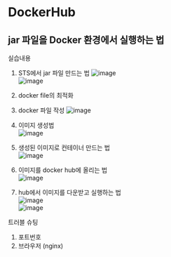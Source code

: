 # DockerHub

## jar 파일을 Docker 환경에서 실행하는 법





실습내용
1. STS에서 jar 파일 만드는 법
   ![image](https://github.com/user-attachments/assets/3e10d765-a935-4b69-9931-dfca210781c5) <br>
   ![image](https://github.com/user-attachments/assets/3556b5d5-2b8f-44ff-b7ba-bb7c21835bff)

   

3. docker file의 최적화
4. docker 파일 작성
   ![image](https://github.com/user-attachments/assets/a0d1e648-210e-49ec-b230-e2b0d16b0b74)

6. 이미지 생성법<br>
   ![image](https://github.com/user-attachments/assets/ef97585b-0f7e-411f-a4e4-879a3e8a26c6)

8. 생성된 이미지로 컨테이너 만드는 법<br>
   ![image](https://github.com/user-attachments/assets/8d53495c-74b4-4d0c-8c27-1dddf17f2f9c)

10. 이미지를 docker hub에 올리는 법<br>
    ![image](https://github.com/user-attachments/assets/9c12b99c-65e7-4c95-8c21-03cade440576)

12. hub에서 이미지를 다운받고 실행하는 법<br>
   ![image](https://github.com/user-attachments/assets/43da8f86-391b-434f-83cf-c2e768828ad1) <br>
   ![image](https://github.com/user-attachments/assets/63c9f0ed-8ead-4d52-b38c-39dbf72dac3e)




트러블 슈팅
1. 포트번호
2. 브라우저 (nginx)
